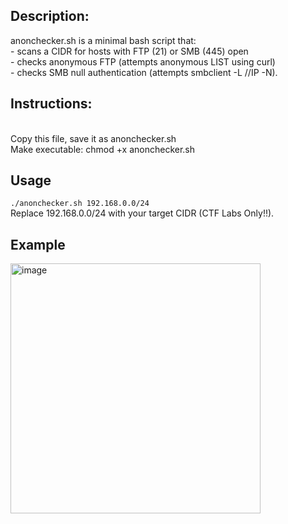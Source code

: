 <h2>Description:</h2>
anonchecker.sh is a minimal bash script that: <br>
- scans a CIDR for hosts with FTP (21) or SMB (445) open <br>
- checks anonymous FTP (attempts anonymous LIST using curl) <br>
- checks SMB null authentication (attempts smbclient -L //IP -N).<br>

<h2>Instructions: </h2><br>
Copy this file, save it as anonchecker.sh <br>
Make executable: chmod +x anonchecker.sh <br>

<h2>Usage</h2>
<code>./anonchecker.sh 192.168.0.0/24</code><br>
Replace 192.168.0.0/24 with your target CIDR (CTF Labs Only!!).<br>

<h2>Example</h2>
<img width="400" alt="image" src="https://github.com/user-attachments/assets/73023a3b-3362-489a-a162-8e91382b099d" />
